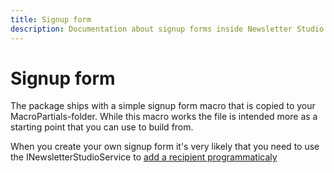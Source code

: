 ```yaml
---
title: Signup form
description: Documentation about signup forms inside Newsletter Studio
---
```

# Signup form
The package ships with a simple signup form macro that is copied to your MacroPartials-folder. While this macro works the file is intended more as a starting point that you can use to build from.

When you create your own signup form it's very likely that you need to use the INewsletterStudioService to [add a recipient programmaticaly](../develop/front-end-api.md)
